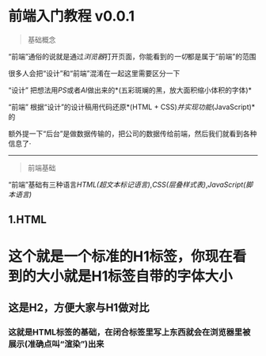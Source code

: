 # 前端入门教程 v0.0.1

> 基础概念

“前端”通俗的说就是通过*浏览器*打开页面，你能看到的*一切*都是属于“前端”的范围

很多人会把“设计”和“前端”混淆在一起这里需要区分一下

“设计” 把想法用*PS*或者*AI*做出来的*(五彩斑斓的黑，放大面积缩小体积的字体)*

“前端” 根据“设计”的设计稿用代码还原*(HTML + CSS)*并实现功能*(JavaScript)*的

额外提一下“后台”是做数据传输的，把公司的数据传给前端，然后我们就看到各种信息了·

***

> 前端基础

“前端”基础有三种语言*HTML(超文本标记语言)*,*CSS(层叠样式表)*,*JavaScript(脚本语言)*

## 1.HTML

# <h1>这个就是一个标准的H1标签，你现在看到的大小就是H1标签自带的字体大小</h1>

## <h2>这是H2，方便大家与H1做对比</h2>

### <h3>这就是HTML标签的基础，在闭合标签里写上东西就会在浏览器里被展示(准确点叫“渲染”)出来</h3>